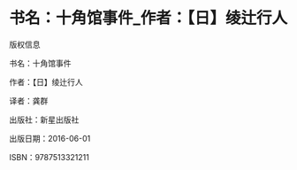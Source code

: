 # 书名：十角馆事件_作者：【日】绫辻行人

版权信息

书名：十角馆事件

作者：【日】绫辻行人

译者：龚群

出版社：新星出版社

出版日期：2016-06-01

ISBN：9787513321211